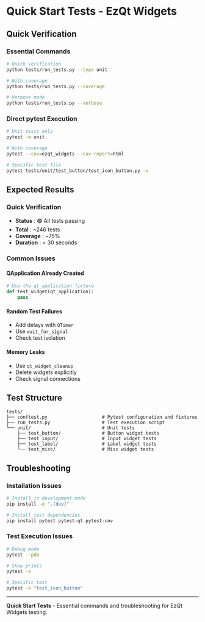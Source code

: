 # Quick Start Tests - EzQt Widgets

## Quick Verification

### Essential Commands

```bash
# Quick verification
python tests/run_tests.py --type unit

# With coverage
python tests/run_tests.py --coverage

# Verbose mode
python tests/run_tests.py --verbose
```

### Direct pytest Execution

```bash
# Unit tests only
pytest -m unit

# With coverage
pytest --cov=ezqt_widgets --cov-report=html

# Specific test file
pytest tests/unit/test_button/test_icon_button.py -v
```

## Expected Results

### Quick Verification
- **Status** : 🟢 All tests passing
- **Total** : ~246 tests
- **Coverage** : ~75%
- **Duration** : < 30 seconds

### Common Issues

#### QApplication Already Created
```python
# Use the qt_application fixture
def test_widget(qt_application):
    pass
```

#### Random Test Failures
- Add delays with `QTimer`
- Use `wait_for_signal`
- Check test isolation

#### Memory Leaks
- Use `qt_widget_cleanup`
- Delete widgets explicitly
- Check signal connections

## Test Structure

```
tests/
├── conftest.py                    # Pytest configuration and fixtures
├── run_tests.py                   # Test execution script
└── unit/                          # Unit tests
    ├── test_button/               # Button widget tests
    ├── test_input/                # Input widget tests
    ├── test_label/                # Label widget tests
    └── test_misc/                 # Misc widget tests
```

## Troubleshooting

### Installation Issues
```bash
# Install in development mode
pip install -e ".[dev]"

# Install test dependencies
pip install pytest pytest-qt pytest-cov
```

### Test Execution Issues
```bash
# Debug mode
pytest --pdb

# Show prints
pytest -s

# Specific test
pytest -k "test_icon_button"
```

---

**Quick Start Tests** - Essential commands and troubleshooting for EzQt Widgets testing. 